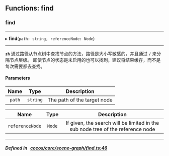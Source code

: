 ## Functions: find

### find


___
▸ **find**(`path: string, referenceNode: Node`)
___



**`zh`** 通过路径从节点树中查找节点的方法，路径是大小写敏感的，并且通过 `/` 来分隔节点层级。
即使节点的状态是未启用的也可以找到，建议将结果缓存，而不是每次需要都去查找。



#### Parameters

| Name | Type | Description |
| :------: | :------: | :------: |
| `path` | `string` | The path of the target node  |

| Name | Type | Description |
| :------: | :------: | :------: |
| `referenceNode` | `Node` | If given, the search will be limited in the sub node tree of the reference node  |


___


##### Defined in &nbsp;   [cocos/core/scene-graph/find.ts:46](https://github.com/cocos-creator/engine/blob/c7bf6b8a9/cocos/core/scene-graph/find.ts#L46)&nbsp;

